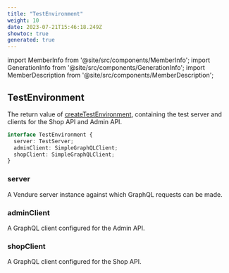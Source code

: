 ```yaml
---
title: "TestEnvironment"
weight: 10
date: 2023-07-21T15:46:18.249Z
showtoc: true
generated: true
---
```

<!-- This file was generated from the Vendure source. Do not modify. Instead, re-run the "docs:build" script -->
import MemberInfo from '@site/src/components/MemberInfo';
import GenerationInfo from '@site/src/components/GenerationInfo';
import MemberDescription from '@site/src/components/MemberDescription';


## TestEnvironment

<GenerationInfo sourceFile="packages/testing/src/create-test-environment.ts" sourceLine="13" packageName="@vendure/testing" />

The return value of <a href='/reference/typescript-api/testing/create-test-environment#createtestenvironment'>createTestEnvironment</a>, containing the test server
and clients for the Shop API and Admin API.

```ts title="Signature"
interface TestEnvironment {
  server: TestServer;
  adminClient: SimpleGraphQLClient;
  shopClient: SimpleGraphQLClient;
}
```

<div className="members-wrapper">

### server

<MemberInfo kind="property" type="<a href='/reference/typescript-api/testing/test-server#testserver'>TestServer</a>"   />

A Vendure server instance against which GraphQL requests can be made.
### adminClient

<MemberInfo kind="property" type="<a href='/reference/typescript-api/testing/simple-graph-qlclient#simplegraphqlclient'>SimpleGraphQLClient</a>"   />

A GraphQL client configured for the Admin API.
### shopClient

<MemberInfo kind="property" type="<a href='/reference/typescript-api/testing/simple-graph-qlclient#simplegraphqlclient'>SimpleGraphQLClient</a>"   />

A GraphQL client configured for the Shop API.


</div>
